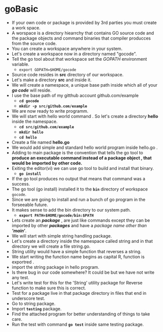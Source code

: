 # goBasic
- If your own code or package is provided by 3rd parties you must create a work space.
- A worspace is a directory hiearrchy that contains GO source code and the package objects and command binaries that compiler producces from the source code.
- You can create a workspace anywhere in your system. 
- Let's create a workspace now in a directory named "gocode".
- Tell the go tool about that workspace set the *GOPATH* environment variable.
  - `export GOPATH=$HOME/gocode`
- Source code resides in **src** directory of our workspace.
- Let's make a directory **src** and inside it.
- We will create a namespace, a unique base path inside which all of your ***go code***  will reside.
- I use the base path of my gitthub account github.com/example 
  - **`cd gocode`**
  - **`mkdir -p src/github.com/example`** 
- We are now ready to write programm.
- We will start with hello world command . So let's create a directory **hello** inside the namespace.
  - **`cd src/github.com/example`**
  - **`mkdir hello`**
  - **`cd hello`**
- Create a file named **hello.go**
- We would add simple and standard hello world program inside hello.go .
- Adding to main package is the convention that tells the go tool to **produce an executable command instead of a package object , that would be imported by other code.**
- Exiting the editor(vi) we can use go tool to build and install that binary.
  - **`go install`**
- If the go tool produces no output that means that command was a success.
- The go tool (go install) installed it to the **`bin`** directory of workspace `gocode`.
- Since we are going to install and run  a bunch of go program in the forseeable future.
- It makes sense to add the bin directory to our system path.
  - **` export PATH=$HOME/gocode/bin:$PATH `**
- Lets create an ***package*** , are just like commands except they can be imported by other ***packages*** and have a *package name other than **'main'***.
- We will start with simple string handling package.
- Let's create a directory inside the namespace called string and in that directory we will create a file string.go.
- String utility would have a simple function that reverses a string.
- We start writing the function name begins as capital R, function is exportred .
- import the string package in hello program.
- Is there bug in our code somewhere? It could be but we have not write any test.
- Let's write test for this for the 'String' utility package for Reverse function to make sure this is correct.
- Test for a package live in that package directory in files that end in underscore test.
- Go to string package.
- Import **`testing`** package.
- Find the attached program for better understanding of things to take care.
- Run the test with command **`go test`** inside same testing package.
